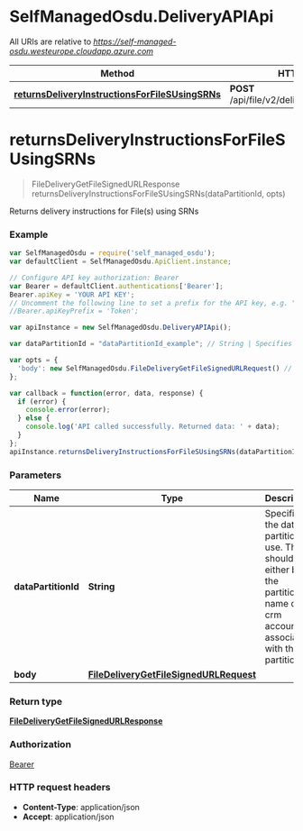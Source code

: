 # SelfManagedOsdu.DeliveryAPIApi

All URIs are relative to *https://self-managed-osdu.westeurope.cloudapp.azure.com*

Method | HTTP request | Description
------------- | ------------- | -------------
[**returnsDeliveryInstructionsForFileSUsingSRNs**](DeliveryAPIApi.md#returnsDeliveryInstructionsForFileSUsingSRNs) | **POST** /api/file/v2/delivery/getFileSignedUrl | 


<a name="returnsDeliveryInstructionsForFileSUsingSRNs"></a>
# **returnsDeliveryInstructionsForFileSUsingSRNs**
> FileDeliveryGetFileSignedURLResponse returnsDeliveryInstructionsForFileSUsingSRNs(dataPartitionId, opts)



Returns delivery instructions for File(s) using SRNs

### Example
```javascript
var SelfManagedOsdu = require('self_managed_osdu');
var defaultClient = SelfManagedOsdu.ApiClient.instance;

// Configure API key authorization: Bearer
var Bearer = defaultClient.authentications['Bearer'];
Bearer.apiKey = 'YOUR API KEY';
// Uncomment the following line to set a prefix for the API key, e.g. "Token" (defaults to null)
//Bearer.apiKeyPrefix = 'Token';

var apiInstance = new SelfManagedOsdu.DeliveryAPIApi();

var dataPartitionId = "dataPartitionId_example"; // String | Specifies the data partition to use. This should either be the partition name or crm account ID associated with the partition.

var opts = { 
  'body': new SelfManagedOsdu.FileDeliveryGetFileSignedURLRequest() // FileDeliveryGetFileSignedURLRequest | 
};

var callback = function(error, data, response) {
  if (error) {
    console.error(error);
  } else {
    console.log('API called successfully. Returned data: ' + data);
  }
};
apiInstance.returnsDeliveryInstructionsForFileSUsingSRNs(dataPartitionId, opts, callback);
```

### Parameters

Name | Type | Description  | Notes
------------- | ------------- | ------------- | -------------
 **dataPartitionId** | **String**| Specifies the data partition to use. This should either be the partition name or crm account ID associated with the partition. | 
 **body** | [**FileDeliveryGetFileSignedURLRequest**](FileDeliveryGetFileSignedURLRequest.md)|  | [optional] 

### Return type

[**FileDeliveryGetFileSignedURLResponse**](FileDeliveryGetFileSignedURLResponse.md)

### Authorization

[Bearer](../README.md#Bearer)

### HTTP request headers

 - **Content-Type**: application/json
 - **Accept**: application/json

